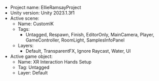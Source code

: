 <!-- UNITY CODE ASSIST INSTRUCTIONS START -->
- Project name: EllieRamsayProject
- Unity version: Unity 2023.1.3f1
- Active scene:
  - Name: CustomIK
  - Tags:
    - Untagged, Respawn, Finish, EditorOnly, MainCamera, Player, GameController, RoomLight, SamplesInfoPanel
  - Layers:
    - Default, TransparentFX, Ignore Raycast, Water, UI
- Active game object:
  - Name: XR Interaction Hands Setup
  - Tag: Untagged
  - Layer: Default
<!-- UNITY CODE ASSIST INSTRUCTIONS END -->